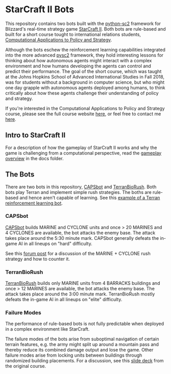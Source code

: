 # StarCraft II Bots

This repository contains two bots built with the [python-sc2](https://github.com/Dentosal/python-sc2) framework for Blizzard's real-time strategy game [StarCraft II](https://en.wikipedia.org/wiki/StarCraft_II:_Wings_of_Liberty). Both bots are rule-based and built for a short course tought to international relations students, [Computational Applications to Policy and Strategy](https://github.com/SAIS-S2S-Technology/Roadmap/blob/master/CAPS/CAPS_course_website.md). 

Although the bots eschew the reinforcement learning capabilities integrated into the more advanced [pysc2](https://github.com/deepmind/pysc2) framework, they hold interesting lessons for thinking about how autonomous agents might interact with a complex environment and how humans developing the agents can control and predict their performance. The goal of the short course, which was taught at the Johns Hopkins School of Advanced International Studies in Fall 2018, was for students without a background in computer science, but who might one day grapple with autonomous agents deployed among humans, to think critically about how these agents challenge their understanding of policy and strategy. 

If you're interested in the Computational Applications to Policy and Strategy course, please see the full course website [here](https://github.com/SAIS-S2S-Technology/Roadmap/blob/master/CAPS/CAPS_course_website.md), or feel free to contact me [here](https://leoklenner.com/).

## Intro to StarCraft II

For a description of how the gameplay of StarCraft II works and why the game is challenging from a computational perspective, read the [gameplay overview](https://github.com/LeoQK/SC2-Bots/blob/master/docs/SC2_Overview.md) in the docs folder.

## The Bots

There are two bots in this repository, [CAPSbot](https://github.com/LeoQK/SC2-Bots/blob/master/bots/CapsBot.py) and [TerranBioRush](https://github.com/LeoQK/SC2-Bots/blob/master/bots/TerranBioRush.py). Both bots play Terran and implement simple rush strategies. The boths are rule-based and hence aren't capable of learning. See this [example of a Terran reinforcement learning bot](https://github.com/skjb/pysc2-tutorial/blob/master/Reinforcement%20Learning%20Terran%20Bot/learning_agent.py). 

### CAPSbot

[CAPSbot](https://github.com/LeoQK/SC2-Bots/blob/master/bots/CapsBot.py) builds MARINE and CYCLONE units and once > 20 MARINES and 4 CYCLONES are available, the bot attacks the enemy base. The attack takes place around the 5:30 minute mark. CAPSbot generally defeats the in-game AI in all lineups on "hard" difficulty.  

See this [forum post](https://us.battle.net/forums/en/sc2/topic/20762966106) for a discussion of the MARINE + CYCLONE rush strategy and how to counter it. 

### TerranBioRush

[TerranBioRush](https://github.com/LeoQK/SC2-Bots/blob/master/bots/TerranBioRush.py) builds only MARINE units from 4 BARRACKS buildings and once > 12 MARINES are available, the bot attacks the enemy base. The attack takes place around the 3:00 minute mark. TerranBioRush mostly defeats the in-game AI in all lineups on "elite" difficulty. 

### Failure Modes

The performance of rule-based bots is not fully predictable when deployed in a complex environment like StarCraft. 

The failure modes of the bots arise from suboptimal navigation of certain terrain features, e.g. the army might split up around a mountain pass and thereby reduce its combined damage output and lose the game. Other failure modes arise from locking units between buildings through randomized building placements. For a discussion, see this [slide deck](https://github.com/SAIS-S2S-Technology/Roadmap/blob/master/CAPS/Slides/CAPS%2003%20Building%20a%20Rule-Based%20StarCraft%20II%20Bot.pdf) from the original course. 

